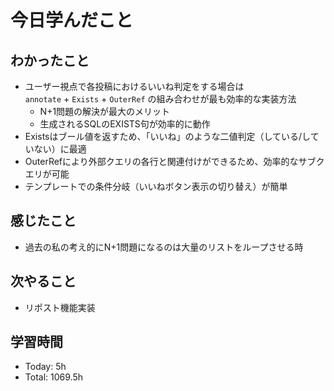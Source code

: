 # 今日学んだこと
## わかったこと
- ユーザー視点で各投稿におけるいいね判定をする場合は<br>`annotate` + `Exists` + `OuterRef` の組み合わせが最も効率的な実装方法
    - N+1問題の解決が最大のメリット
    - 生成されるSQLのEXISTS句が効率的に動作
- Existsはブール値を返すため、「いいね」のような二値判定（している/していない）に最適
- OuterRefにより外部クエリの各行と関連付けができるため、効率的なサブクエリが可能
- テンプレートでの条件分岐（いいねボタン表示の切り替え）が簡単
## 感じたこと
- 過去の私の考え的にN+1問題になるのは大量のリストをループさせる時
## 次やること
- リポスト機能実装
## 学習時間
- Today: 5h
- Total: 1069.5h